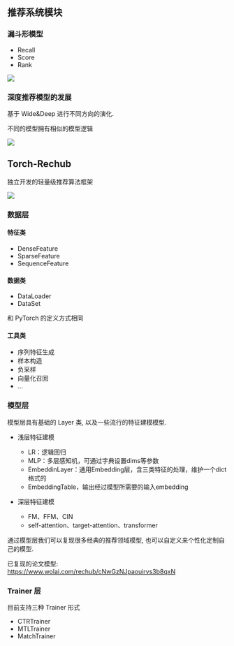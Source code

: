 ## 推荐系统模块

### 漏斗形模型

- Recall
- Score
- Rank


![](https://s1.vika.cn/space/2022/06/13/4d09e3f0585e443d8af0107bf622714c)

### 深度推荐模型的发展

基于 Wide&Deep 进行不同方向的演化.

不同的模型拥有相似的模型逻辑

![](https://s1.vika.cn/space/2022/06/13/ccead0d4ea0c46a79c966613fc38416e)

## Torch-Rechub

独立开发的轻量级推荐算法框架

![](https://s1.vika.cn/space/2022/06/13/a315e64bac344f19aa4f092e2ef2c1d9)

### 数据层

#### 特征类

- DenseFeature
- SparseFeature
- SequenceFeature

#### 数据类

- DataLoader
- DataSet

和 PyTorch 的定义方式相同

#### 工具类

- 序列特征生成
- 样本构造
- 负采样
- 向量化召回
- ...

### 模型层

模型层具有基础的 Layer 类, 以及一些流行的特征建模模型.

- 浅层特征建模  
	- LR：逻辑回归  
	- MLP：多层感知机，可通过字典设置dims等参数  
	- EmbeddinLayer：通用Embedding层，含三类特征的处理，维护一个dict格式的  
	- EmbeddingTable，输出经过模型所需要的输入embedding  

- 深层特征建模  
	- FM、FFM、CIN  
	- self-attention、target-attention、transformer

通过模型层我们可以复现很多经典的推荐领域模型, 也可以自定义来个性化定制自己的模型.

已复现的论文模型: https://www.wolai.com/rechub/cNwGzNJpaouirvs3b8qxN

### Trainer 层

目前支持三种 Trainer 形式

- CTRTrainer
- MTLTrainer
- MatchTrainer
